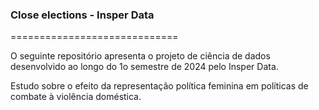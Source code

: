 ### Close elections - Insper Data

=============================

O seguinte repositório apresenta o projeto de ciência de dados desenvolvido ao longo do 1o semestre de 2024 pelo Insper Data. 

Estudo sobre o efeito da representação política feminina em políticas de combate à violência doméstica.